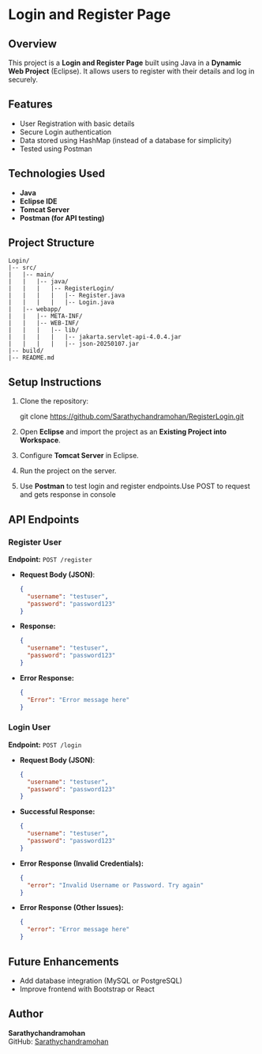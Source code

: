# Login and Register Page

## Overview

This project is a **Login and Register Page** built using Java in a **Dynamic Web Project** (Eclipse). It allows users to register with their details and log in securely.

## Features

- User Registration with basic details
- Secure Login authentication
- Data stored using HashMap (instead of a database for simplicity)
- Tested using Postman

## Technologies Used

- **Java**
- **Eclipse IDE**
- **Tomcat Server**
- **Postman (for API testing)**

## Project Structure

```
Login/
|-- src/
|   |-- main/
|   |   |-- java/
|   |   |   |-- RegisterLogin/
|   |   |   |   |-- Register.java
|   |   |   |   |-- Login.java
|   |-- webapp/
|   |   |-- META-INF/
|   |   |-- WEB-INF/
|   |   |   |-- lib/
|   |   |   |   |-- jakarta.servlet-api-4.0.4.jar
|   |   |   |   |-- json-20250107.jar
|-- build/
|-- README.md
```

## Setup Instructions

1. Clone the repository:

   git clone https://github.com/Sarathychandramohan/RegisterLogin.git

2. Open **Eclipse** and import the project as an **Existing Project into Workspace**.
3. Configure **Tomcat Server** in Eclipse.
4. Run the project on the server.
5. Use **Postman** to test login and register endpoints.Use POST to request and gets response in console

## API Endpoints

### Register User

**Endpoint:** `POST /register`

- **Request Body (JSON)**:
  ```json
  {
    "username": "testuser",
    "password": "password123"
  }
  ```
- **Response:**
  ```json
  {
    "username": "testuser",
    "password": "password123"
  }
  ```
- **Error Response:**
  ```json
  {
    "Error": "Error message here"
  }
  ```

### Login User

**Endpoint:** `POST /login`

- **Request Body (JSON)**:
  ```json
  {
    "username": "testuser",
    "password": "password123"
  }
  ```
- **Successful Response:**
  ```json
  {
    "username": "testuser",
    "password": "password123"
  }
  ```
- **Error Response (Invalid Credentials):**
  ```json
  {
    "error": "Invalid Username or Password. Try again"
  }
  ```
- **Error Response (Other Issues):**
  ```json
  {
    "error": "Error message here"
  }
  ```

## Future Enhancements

- Add database integration (MySQL or PostgreSQL)
- Improve frontend with Bootstrap or React

## Author

**Sarathychandramohan**\
GitHub: [Sarathychandramohan](https://github.com/Sarathychandramohan)

